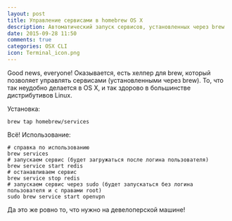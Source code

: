 ```yaml
---
layout: post
title: Управление сервисами в homebrew OS X
description: Автоматический запуск сервисов, установленных через brew
date: 2015-09-28 11:50
comments: true
categories: OSX CLI
icon: Terminal_icon.png
---
```


Good news, everyone! Оказывается, есть хелпер для brew, который позволяет управлять сервисами (установленными через brew). То, что так неудобно делается в OS X, и так здорово в большинстве дистрибутивов Linux.

Установка:

    brew tap homebrew/services

Всё! Использование:

    # справка по использованию
    brew services
    # запускаем сервис (будет загружаться после логина пользователя)
    brew service start redis
    # останавливаем сервис
    brew service stop redis
    # запускаем сервис через sudo (будет запускаться без логина пользователя и с правами root)
    sudo brew service start openvpn

Да это же ровно то, что нужно на девелоперской машине!